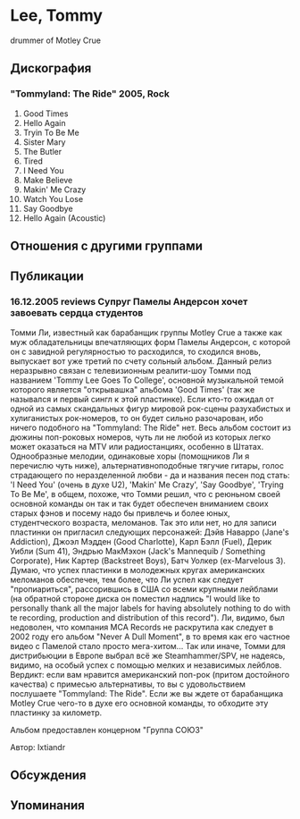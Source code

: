 # Lee, Tommy

drummer of Motley Crue

## Дискография

### "Tommyland: The Ride" 2005, Rock

01. Good Times
02. Hello Again 
03. Tryin To Be Me 
04. Sister Mary 
05. The Butler 
06. Tired 
07. I Need You 
08. Make Believe 
09. Makin' Me Crazy 
10. Watch You Lose 
11. Say Goodbye 
12. Hello Again (Acoustic)


## Отношения с другими группами


## Публикации

### 16.12.2005 reviews Супруг Памелы Андерсон хочет завоевать сердца студентов

<P>Томми Ли, известный как барабанщик группы Motley Crue а также как муж обладательницы впечатляющих форм Памелы Андерсон, с которой он с завидной регулярностью то расходился, то сходился вновь, выпускает вот уже третий по счету сольный альбом. Данный релиз неразрывно связан с телевизионным реалити-шоу Томми под названием 'Tommy Lee Goes To College', основной музыкальной темой которого является "открывашка" альбома 'Good Times' (так же назывался и первый сингл к этой пластинке). Если кто-то ожидал от одной из самых скандальных фигур мировой рок-сцены разухабистых и хулиганистых рок-номеров, то он будет сильно разочарован, ибо ничего подобного на "Tommyland: The Ride" нет. Весь альбом состоит из дюжины поп-роковых номеров, чуть ли не любой из которых легко может оказаться на MTV или радиостанциях, особенно в Штатах. Однообразные мелодии, одинаковые хоры (помощников Ли я перечислю чуть ниже), альтернативноподобные тягучие гитары, голос страдающего по неразделенной любви - да и названия песен под стать: 'I Need You' (очень в духе U2), 'Makin' Me Crazy', 'Say Goodbye', 'Trying To Be Me', в общем, похоже, что Томми решил, что с реюньном своей основной команды он так и так будет обеспечен вниманием своих старых фэнов и посему надо бы привлечь и более юных, студентческого возраста, меломанов. Так это или нет, но для записи пластинки он пригласил следующих персонажей: Дэйв Наварро (Jane's Addiction), Джоэл Мэдден (Good Charlotte), Карл Бэлл (Fuel), Дерик Уибли (Sum 41), Эндрью МакМэхон (Jack's Mannequib / Something Corporate), Ник Картер (Backstreet Boys), Батч Уолкер (ex-Marvelous 3). Думаю, что успех пластинки в молодежных кругах американских меломанов обеспечен, тем более, что Ли успел как следует "пропиариться", рассорившись в США со всеми крупными лейблами (на обратной стороне диска он поместил надпись "I would like to personally thank all the major labels for having absolutely nothing to do with te recording, production and distribution of this record"). Ли, видимо, был недоволен, что компания MCA Records не раскрутила как следует в 2002 году его альбом "Never A Dull Moment", в то время как его частное видео с Памелой стало просто мега-хитом... Так или иначе, Томми для дистрибьюции в Европе выбрал всё же Steamhammer/SPV, не надеясь, видимо, на особый успех с помощью мелких и независимых лейблов. Вердикт: если вам нравится американский поп-рок (притом достойного качества) с примесью альтернативы, то вы с удовольствием послушаете "Tommyland: The Ride". Если же вы ждете от барабанщика Motley Crue чего-то в духе его основной команды, то обходите эту пластинку за километр.</P>
<P>Альбом предоставлен концерном "Группа СОЮЗ"</P>
Автор: Ixtiandr


## Обсуждения


## Упоминания

